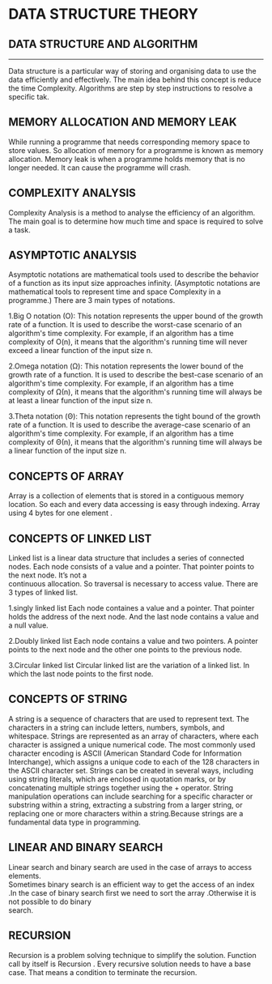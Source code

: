             
# DATA STRUCTURE THEORY

## DATA STRUCTURE AND ALGORITHM
----------------------------
  Data structure is a particular way of storing and organising data to use the data 
efficiently and effectively. The main idea behind this concept is reduce the time 
Complexity.
Algorithms are step by step instructions to resolve a specific tak.


## MEMORY ALLOCATION AND MEMORY LEAK

While running a programme that needs corresponding memory space to store values. So 
allocation of memory for a programme is known as memory allocation. 
Memory leak is when a programme holds memory that is no longer needed. It can cause 
the programme will crash.


COMPLEXITY ANALYSIS
-------------------
  Complexity Analysis is a method to analyse the efficiency of an algorithm. The main goal 
is to determine how much time and space is required to solve a  task.


ASYMPTOTIC ANALYSIS
-------------------
  Asymptotic notations are mathematical tools used to describe the behavior of a function as 
its input size approaches infinity.
(Asymptotic notations are mathematical tools to represent time and space 
Complexity in a programme.) 
There are 3 main types of notations.

1.Big O notation (O):
 This notation represents the upper bound of the growth rate of a function. It is used to 
 describe the worst-case scenario of an algorithm's time complexity. For example, if an algorithm
 has a time complexity of O(n), it means that the algorithm's running time will never exceed a 
 linear function of the input size n.

2.Omega notation (Ω): This notation represents the lower bound of the growth rate of a function. 
 It is used to describe the best-case scenario of an algorithm's time complexity. For example, 
 if an algorithm has a time complexity of Ω(n), it means that the algorithm's running time will 
 always be at least a linear function of the input size n.

3.Theta notation (Θ):
 This notation represents the tight bound of the growth rate of a function. It is used to describe
 the average-case scenario of an algorithm's time complexity. For example, if an algorithm has a 
 time complexity of Θ(n), it means that the algorithm's running time will always be a linear function
 of the input size n.


CONCEPTS OF ARRAY
-----------------
  Array is a collection of elements that is stored in a contiguous memory location. So each
and every data accessing is easy through indexing. Array using 4 bytes for one element .


CONCEPTS OF LINKED LIST
-----------------------
  Linked list is a linear data structure that includes a series of connected nodes.
Each node consists of a value and a pointer. That pointer points to the next node. It’s not a  
continuous allocation. So traversal is necessary to access value.
There are 3 types of linked list.

1.singly linked list
  Each node containes a value and  a pointer. That pointer holds the address of the next node.
And the last node contains a value and a null value.

2.Doubly linked list
  Each node contains a value and two pointers. A pointer points to the next node and the other one 
points to the previous node.

3.Circular linked list
  Circular linked list are the variation of a linked list. In which the last node points to the first
node.


CONCEPTS OF STRING
------------------
  A string is a sequence of characters that are used to represent text. The characters in a string can
include letters, numbers, symbols, and whitespace. Strings are represented as an array of characters, where 
each character is assigned a unique numerical code. The most commonly used character encoding is ASCII
(American Standard Code for Information Interchange), which assigns a unique code to each of the 128 characters
in the ASCII character set.
Strings can be created in several ways, including using string literals, which are enclosed in quotation marks, 
or by concatenating multiple strings together using the + operator. String manipulation operations can include 
searching for a specific character or substring within a string, extracting a substring from a larger string, or
replacing one or more characters within a string.Because strings are a fundamental data type in programming.


LINEAR AND BINARY SEARCH
------------------------
  Linear search and binary search are used in the case of arrays to access elements.  
Sometimes binary search is an efficient way to get the access of an index .In the case
of binary search first we need to sort the array .Otherwise it is not possible to do binary  
search.


RECURSION
---------
  Recursion  is a problem solving technique to simplify the solution. Function call by itself is Recursion . 
Every recursive solution needs to have a base case. That means a condition to terminate the recursion.

